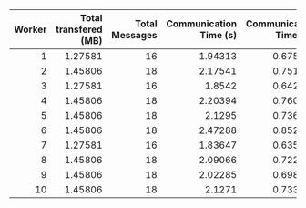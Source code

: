 |   Worker |   Total transfered (MB) |   Total Messages |   Communication Time (s) |   Communication Time (%) |   Work Time (s) |   Work Time (%) |   Other Time (s) |   Other Time (%) |
|---------:|------------------------:|-----------------:|-------------------------:|-------------------------:|----------------:|----------------:|-----------------:|-----------------:|
|        1 |                 1.27581 |               16 |                  1.94313 |                 0.675725 |         164.68  |         57.2675 |          120.939 |          42.0568 |
|        2 |                 1.45806 |               18 |                  2.17541 |                 0.751765 |         168.741 |         58.3124 |          118.457 |          40.9358 |
|        3 |                 1.27581 |               16 |                  1.8542  |                 0.642397 |         146.841 |         50.8738 |          139.942 |          48.4838 |
|        4 |                 1.45806 |               18 |                  2.20394 |                 0.760474 |         177.377 |         61.2042 |          110.231 |          38.0353 |
|        5 |                 1.45806 |               18 |                  2.1295  |                 0.736757 |         173.64  |         60.0754 |          113.267 |          39.1878 |
|        6 |                 1.45806 |               18 |                  2.47288 |                 0.852988 |         172.331 |         59.4432 |          115.105 |          39.7038 |
|        7 |                 1.27581 |               16 |                  1.83647 |                 0.635827 |         149.374 |         51.7166 |          137.621 |          47.6476 |
|        8 |                 1.45806 |               18 |                  2.09066 |                 0.722572 |         175.822 |         60.7674 |          111.423 |          38.51   |
|        9 |                 1.45806 |               18 |                  2.02285 |                 0.698465 |         160.748 |         55.504  |          126.844 |          43.7976 |
|       10 |                 1.45806 |               18 |                  2.1271  |                 0.733299 |         168.006 |         57.9185 |          119.94  |          41.3482 |